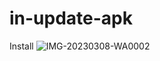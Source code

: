 # in-update-apk
Install
![IMG-20230308-WA0002](https://user-images.githubusercontent.com/126753747/223514589-512c370f-f094-4b61-b45c-c19650959dff.jpg)

